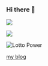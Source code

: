 ### Hi there 👋

<img src="https://img.shields.io/badge/Python-3766AB?style=flat-square&logo=Python&logoColor=white"/>

<!--
**Lee-daeho/Lee-daeho** is a ✨ _special_ ✨ repository because its `README.md` (this file) appears on your GitHub profile.

Here are some ideas to get you started:

- 🔭 I’m currently working on ...
- 🌱 I’m currently learning ...
- 👯 I’m looking to collaborate on ...
- 🤔 I’m looking for help with ...
- 💬 Ask me about ...
- 📫 How to reach me: ...
- 😄 Pronouns: ...
- ⚡ Fun fact: ...
-->
<a href="https://hits.seeyoufarm.com"><img src="https://hits.seeyoufarm.com/api/count/incr/badge.svg?url=https%3A%2F%2Fgithub.com%2FLee-daeho&count_bg=%2379C83D&title_bg=%23555555&icon=&icon_color=%23E7E7E7&title=hits&edge_flat=false"/></a>





![Lotto Power](https://github-readme-stats.vercel.app/api?username=Lee-daeho&theme=dark&show_icons=true)

[my blog ](https://codestudyisdiff.tistory.com/)
